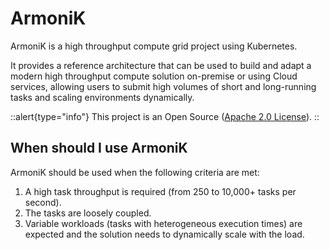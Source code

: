 # ArmoniK

ArmoniK is a high throughput compute grid project using Kubernetes. 

It provides a reference architecture that can be used to build and adapt a modern high throughput compute solution on-premise or using Cloud services, allowing users to submit high volumes of short and long-running tasks and scaling environments dynamically.

::alert{type="info"}
This project is an Open Source ([Apache 2.0 License](https://github.com/aneoconsulting/ArmoniK/blob/main/LICENSE)).
::

## When should I use ArmoniK

ArmoniK should be used when the following criteria are met:

1. A high task throughput is required (from 250 to 10,000+ tasks per second).
2. The tasks are loosely coupled.
3. Variable workloads (tasks with heterogeneous execution times) are expected and the solution needs to dynamically scale with the load.

